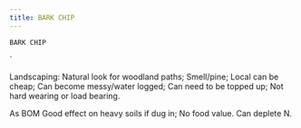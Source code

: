 ```yaml
---
title: BARK CHIP
---
```

`BARK CHIP`

`

Landscaping: Natural look for woodland paths;
Smell/pine;
Local can be cheap;
Can become messy/water logged;
Can need to be topped up;
Not hard wearing or load bearing. 

As BOM
Good effect on heavy soils if dug in;
No food value. Can deplete N.
